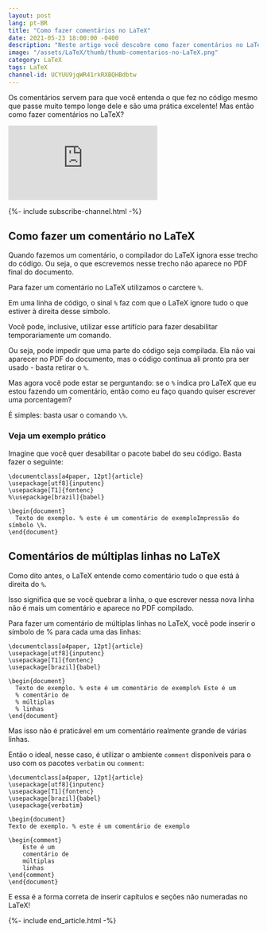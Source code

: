 ```yaml
---
layout: post
lang: pt-BR
title: "Como fazer comentários no LaTeX"
date: 2021-05-23 18:00:00 -0400
description: "Neste artigo você descobre como fazer comentários no LaTeX."
image: "/assets/LaTeX/thumb/thumb-comentarios-no-LaTeX.png"
category: LaTeX
tags: LaTeX
channel-id: UCYUU9jqWR41rkRXBQHBdbtw
---
```


Os comentários servem para que você entenda o que fez no código mesmo que passe muito tempo longe dele e são uma prática excelente! Mas então como fazer comentários no LaTeX?

<!-- Youtube Video -->
<div class="yt-video">
<iframe src="https://www.youtube.com/embed/x43MWDXQ-zQ?si=DT2cRPU3lGVWse5N" title="YouTube video player" frameborder="0" allow="accelerometer; autoplay; clipboard-write; encrypted-media; gyroscope; picture-in-picture; web-share" allowfullscreen></iframe>
</div>

{%- include subscribe-channel.html -%}


## Como fazer um comentário no LaTeX

Quando fazemos um comentário, o compilador do LaTeX ignora esse trecho do código. Ou seja, o que escrevemos nesse trecho não aparece no PDF final do documento.

Para fazer um comentário no LaTeX utilizamos o carctere `%`.

Em uma linha de código, o sinal `%` faz com que o LaTeX ignore tudo o que estiver à direita desse símbolo.

Você pode, inclusive, utilizar esse artifício para fazer desabilitar temporariamente um comando.

Ou seja, pode impedir que uma parte do código seja compilada. Ela não vai aparecer no PDF do documento, mas o código continua ali pronto pra ser usado - basta retirar o `%`.

Mas agora você pode estar se perguntando: se o `%` indica pro LaTeX que eu estou fazendo um comentário, então como eu faço quando quiser escrever uma porcentagem?

É simples: basta usar o comando `\%`.

### Veja um exemplo prático

Imagine que você quer desabilitar o pacote babel do seu código. Basta fazer o seguinte:

```TeX
\documentclass[a4paper, 12pt]{article}
\usepackage[utf8]{inputenc}
\usepackage[T1]{fontenc}
%\usepackage[brazil]{babel}

\begin{document}
  Texto de exemplo. % este é um comentário de exemploImpressão do símbolo \%.
\end{document}
```

## Comentários de múltiplas linhas no LaTeX

Como dito antes, o LaTeX entende como comentário tudo o que está à direita do `%`.

Isso significa que se você quebrar a linha, o que escrever nessa nova linha não é mais um comentário e aparece no PDF compilado.

Para fazer um comentário de múltiplas linhas no LaTeX, você pode inserir o símbolo de % para cada uma das linhas:

```TeX
\documentclass[a4paper, 12pt]{article}
\usepackage[utf8]{inputenc}
\usepackage[T1]{fontenc}
\usepackage[brazil]{babel}

\begin{document}
  Texto de exemplo. % este é um comentário de exemplo% Este é um
  % comentário de
  % múltiplas
  % linhas
\end{document}
```

Mas isso não é praticável em um comentário realmente grande de várias linhas.

Então o ideal, nesse caso, é utilizar o ambiente `comment` disponíveis para o uso com os pacotes `verbatim` ou `comment`:

```TeX
\documentclass[a4paper, 12pt]{article}
\usepackage[utf8]{inputenc}
\usepackage[T1]{fontenc}
\usepackage[brazil]{babel}
\usepackage{verbatim}

\begin{document}
Texto de exemplo. % este é um comentário de exemplo

\begin{comment}
    Este é um
    comentário de
    múltiplas
    linhas
\end{comment}
\end{document}
```

E essa é a forma correta de inserir capítulos e seções não numeradas no LaTeX!

{%- include end_article.html -%}
